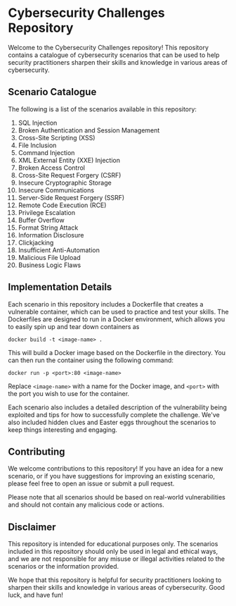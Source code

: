 # Cybersecurity Challenges Repository

Welcome to the Cybersecurity Challenges repository! This repository contains a catalogue of cybersecurity scenarios that can be used to help security practitioners sharpen their skills and knowledge in various areas of cybersecurity.

## Scenario Catalogue

The following is a list of the scenarios available in this repository:

1. SQL Injection
2. Broken Authentication and Session Management
3. Cross-Site Scripting (XSS)
4. File Inclusion
5. Command Injection
6. XML External Entity (XXE) Injection
7. Broken Access Control
8. Cross-Site Request Forgery (CSRF)
9. Insecure Cryptographic Storage
10. Insecure Communications
11. Server-Side Request Forgery (SSRF)
12. Remote Code Execution (RCE)
13. Privilege Escalation
14. Buffer Overflow
15. Format String Attack
16. Information Disclosure
17. Clickjacking
18. Insufficient Anti-Automation
19. Malicious File Upload
20. Business Logic Flaws

## Implementation Details

Each scenario in this repository includes a Dockerfile that creates a vulnerable container, which can be used to practice and test your skills. The Dockerfiles are designed to run in a Docker environment, which allows you to easily spin up and tear down containers as

```docker build -t <image-name> .```

This will build a Docker image based on the Dockerfile in the directory. You can then run the container using the following command:



```docker run -p <port>:80 <image-name>```

Replace `<image-name>` with a name for the Docker image, and `<port>` with the port you wish to use for the container.

Each scenario also includes a detailed description of the vulnerability being exploited and tips for how to successfully complete the challenge. We've also included hidden clues and Easter eggs throughout the scenarios to keep things interesting and engaging.

## Contributing

We welcome contributions to this repository! If you have an idea for a new scenario, or if you have suggestions for improving an existing scenario, please feel free to open an issue or submit a pull request.

Please note that all scenarios should be based on real-world vulnerabilities and should not contain any malicious code or actions.

## Disclaimer

This repository is intended for educational purposes only. The scenarios included in this repository should only be used in legal and ethical ways, and we are not responsible for any misuse or illegal activities related to the scenarios or the information provided.

We hope that this repository is helpful for security practitioners looking to sharpen their skills and knowledge in various areas of cybersecurity. Good luck, and have fun! 
